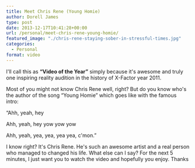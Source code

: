 ```yaml
---
title: Meet Chris Rene (Young Homie)
author: Dorell James
type: post
date: 2013-12-17T10:41:28+00:00
url: /personal/meet-chris-rene-young-homie/
featured_image: "./chris-rene-staying-sober-in-stressful-times.jpg"
categories:
  - Personal
format: video
---
```


I'll call this as **&#8220;Video of the Year&#8221;** simply because it's awesome and truly one inspiring reality audition in the history of X-Factor year 2011.

Most of you might not know Chris Rene well, right? But do you know who's the author of the song &#8220;Young Homie&#8221; which goes like with the famous intro:

&#8220;Ahh, yeah, hey

Ahh, yeah, hey yow yow yow

Ahh, yeah, yea, yea, yea yea, c'mon.&#8221;

I know right? It's Chris Rene. He's such an awesome artist and a real person who managed to changed his life. What else can I say? For the next 5 minutes, I just want you to watch the video and hopefully you enjoy. Thanks <span class="wp-font-emots-emo-happy"></span>
